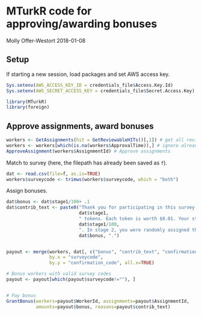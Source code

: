 MTurkR code for approving/awarding bonuses
================
Molly Offer-Westort
2018-01-08

Setup
-----

If starting a new session, load packages and set AWS access key.

``` r
Sys.setenv(AWS_ACCESS_KEY_ID = credentials_file$Access.Key.Id)
Sys.setenv(AWS_SECRET_ACCESS_KEY = credentials_file$Secret.Access.Key)
```

``` r
library(MTurkR)
library(foreign)
```

Approve assignments, award bonuses
----------------------------------

``` r
workers <- GetAssignments(hit = GetReviewableHITs()[,1]) # get all reviewable hits
workers <- workers[which(is.na(workers$ApprovalTime)),] # ignore already approved ones
ApproveAssignment(workers$AssignmentId) # Approve assignments
```

Match to survey (here, the filepath has already been saved as `f`).

``` r
dat <- read.csv(file=f, as.is=TRUE)
workers$surveycode <- trimws(workers$surveycode, which = "both")
```

Assign bonuses.

``` r
dat$bonus <- dat$stage1/100+ .1
dat$contrib_text <- paste0("Thank you for participating in this survey. Your bonus is calculated as follows: Your stage 1 earnings were ",
                           dat$stage1,
                           " tokens. Each token is worth $0.01. Your stage 1 bonus is $",
                           dat$stage1/100, 
                           ". In stage 2, you were randomly assigned the decider role. All deciders are assigned a fixed stage two earnings of 10 tokens. Each token is worth $0.01. Your total bonus is $",
                           dat$bonus, ".")


payout <- merge(workers, dat[, c("bonus", "contrib_text", "confirmation_code")], 
                by.x = "surveycode", 
                by.y = "confirmation_code", all.x=TRUE)

# Bonus workers with valid survey codes
payout <- payout[which(payout$surveycode!=""), ]


# Pay bonus
GrantBonus(workers=payout$WorkerId, assignments=payout$AssignmentId,
           amounts=payout$bonus, reasons=payout$contrib_text)
```

